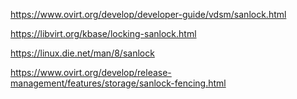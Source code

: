 
https://www.ovirt.org/develop/developer-guide/vdsm/sanlock.html

https://libvirt.org/kbase/locking-sanlock.html

https://linux.die.net/man/8/sanlock

https://www.ovirt.org/develop/release-management/features/storage/sanlock-fencing.html


